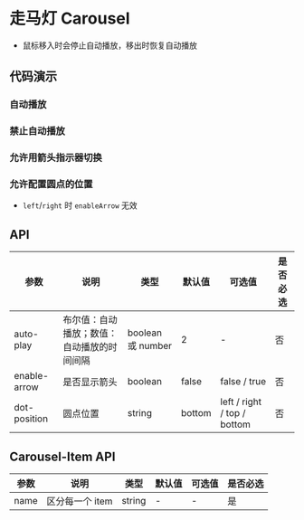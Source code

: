 # 走马灯 Carousel

- 鼠标移入时会停止自动播放，移出时恢复自动播放

## 代码演示

### 自动播放

<demo-carousel-1 />

### 禁止自动播放

<demo-carousel-2 />

### 允许用箭头指示器切换

<demo-carousel-3 />

### 允许配置圆点的位置

- `left`/`right` 时 `enableArrow` 无效

<demo-carousel-4 />

## API

| 参数         | 说明                                       | 类型              | 默认值 | 可选值                      | 是否必选 |
| ------------ | ------------------------------------------ | ----------------- | ------ | --------------------------- | -------- |
| auto-play    | 布尔值：自动播放；数值：自动播放的时间间隔 | boolean 或 number | 2      | -                           | 否       |
| enable-arrow | 是否显示箭头                               | boolean           | false  | false / true                | 否       |
| dot-position | 圆点位置                                   | string            | bottom | left / right / top / bottom | 否       |

## Carousel-Item API

| 参数 | 说明            | 类型   | 默认值 | 可选值 | 是否必选 |
| ---- | --------------- | ------ | ------ | ------ | -------- |
| name | 区分每一个 item | string | -      | -      | 是       |
